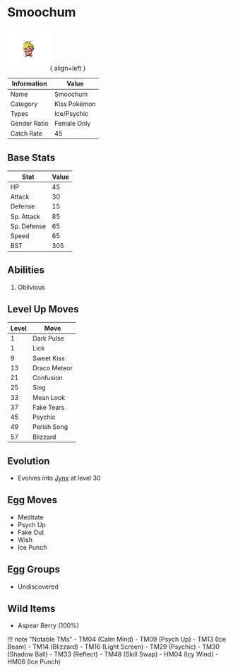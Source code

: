 # Smoochum

![Smoochum](../images/pokemon/238.png){ align=left }

| Information | Value |
|------------|--------|
| Name | Smoochum |
| Category | Kiss Pokémon |
| Types | Ice/Psychic |
| Gender Ratio | Female Only |
| Catch Rate | 45 |

## Base Stats

| Stat | Value |
|------|-------|
| HP | 45 |
| Attack | 30 |
| Defense | 15 |
| Sp. Attack | 85 |
| Sp. Defense | 65 |
| Speed | 65 |
| BST | 305 |

## Abilities
1. Oblivious

## Level Up Moves
| Level | Move |
|-------|------|
| 1 | Dark Pulse |
| 1 | Lick |
| 9 | Sweet Kiss |
| 13 | Draco Meteor |
| 21 | Confusion |
| 25 | Sing |
| 33 | Mean Look |
| 37 | Fake Tears |
| 45 | Psychic |
| 49 | Perish Song |
| 57 | Blizzard |

## Evolution
- Evolves into [Jynx](124-jynx.md) at level 30

## Egg Moves
- Meditate
- Psych Up
- Fake Out
- Wish
- Ice Punch

## Egg Groups
- Undiscovered

## Wild Items
- Aspear Berry (100%)

!!! note "Notable TMs"
    - TM04 (Calm Mind)
    - TM09 (Psych Up)
    - TM13 (Ice Beam)
    - TM14 (Blizzard)
    - TM16 (Light Screen)
    - TM29 (Psychic)
    - TM30 (Shadow Ball)
    - TM33 (Reflect)
    - TM48 (Skill Swap)
    - HM04 (Icy Wind)
    - HM06 (Ice Punch)
